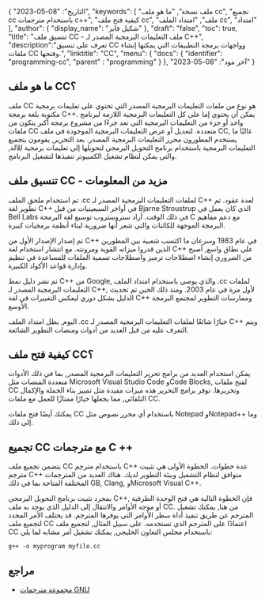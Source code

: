 {
"التاريخ": "08-05-2023",
  "keywords": [
"ملف نسخة",
"ما هو ملف cc",
"تجميع cc باستخدام مترجمات c++",
"كيفية فتح ملف cc",
"ملف",
"امتداد الملف cc",
"امتداد"
],
  "author": {
"display_name": "شكيل فايز"
},
"draft": "false",
"toc": true,
"title": "تنسيق ملف CC - ملف التعليمات البرمجية المصدر لـ C++",
  "description":"تعرف على تنسيق CC وواجهات برمجة التطبيقات التي يمكنها إنشاء ملفات CC وفتحها.",
"linktitle": "CC",
  "menu": {
    "docs": {
      "identifier": "programming-cc",
"parent" : "programming"
}
},
"آخر مود": "08-05-2023"
}

## ما هو ملف CC؟

ملف CC هو نوع من ملفات التعليمات البرمجية المصدر التي تحتوي على تعليمات برمجية مكتوبة بلغة برمجة C++. يمكن أن يحتوي إما على كل التعليمات البرمجية اللازمة لبرنامج واحد أو جزء من التعليمات البرمجية التي تعد جزءًا من مشروع برمجة أكبر يتكون من ملفات CC متعددة. لتعديل أو عرض التعليمات البرمجية الموجودة في ملف CC, غالبًا ما يستخدم المطورون محرر التعليمات البرمجية المصدر. بعد التحرير, يقومون بتجميع التعليمات البرمجية باستخدام برنامج التحويل البرمجي لتحويلها إلى تعليمات برمجية للآلة, والتي يمكن لنظام تشغيل الكمبيوتر تنفيذها لتشغيل البرنامج.

## تنسيق ملف CC - مزيد من المعلومات

تم استخدام ملحق الملف .cc لملفات التعليمات البرمجية المصدر لـ C++ لعدة عقود. تم تطوير لغة C++ في أواخر السبعينيات من قبل Bjarne Stroustrup الذي كان يعمل في Bell Labs في ذلك الوقت. أراد ستروستروب توسيع لغة البرمجة C مع دعم مفاهيم البرمجة الموجهة للكائنات والتي شعر أنها ضرورية لبناء أنظمة برمجيات كبيرة.

تم إصدار الإصدار الأول من C++ في عام 1983 وسرعان ما اكتسب شعبية بين المطورين الذين قدروا ميزاته القوية ومرونته. مع انتشار استخدام لغة C++ على نطاق واسع, أصبح من الضروري إنشاء اصطلاحات ترميز واصطلاحات تسمية الملفات للمساعدة في تنظيم وإدارة قواعد الأكواد الكبيرة.

تم نشر دليل نمط C++ من Google, والذي يوصي باستخدام امتداد الملف .cc لملفات التعليمات البرمجية المصدر لـ C++, لأول مرة في عام 2003. ومنذ ذلك الحين تم تحديث الدليل بشكل دوري ليعكس التغييرات في لغة C++ وممارسات التطوير لمجتمع البرمجة الأوسع.

اليوم, يظل امتداد الملف .cc خيارًا شائعًا لملفات التعليمات البرمجية المصدر لـ C++ ويتم التعرف عليه من قبل العديد من أدوات ومنصات التطوير الشائعة.

## كيفية فتح ملف CC؟

يمكن استخدام العديد من برامج تحرير التعليمات البرمجية المصدر, بما في ذلك الأدوات متعددة المنصات مثل Microsoft Visual Studio Code وCode Blocks, لفتح ملفات CC وتحريرها. توفر برامج التحرير هذه ميزات مفيدة مثل تمييز بناء الجملة والإكمال التلقائي, مما يجعلها خيارًا ممتازًا للعمل مع ملفات CC.

يمكنك أيضًا فتح ملفات CC باستخدام أي محرر نصوص مثل Notepad وNotepad++ وما إلى ذلك.

## تجميع CC مع مترجمات C ++

يتضمن تجميع ملف CC باستخدام مترجم C++ عدة خطوات. الخطوة الأولى هي تثبيت مترجم C++ متوافق لنظام التشغيل وبيئة التطوير لديك. هناك العديد من المترجمات المختلفة المتاحة بما في ذلك GB, Clang, وMicrosoft Visual C++.

بمجرد تثبيت برنامج التحويل البرمجي C++, فإن الخطوة التالية هي فتح الوحدة الطرفية أو موجه الأوامر والانتقال إلى الدليل الذي يوجد به ملف CC. من هنا, يمكنك تشغيل المترجم عن طريق تنفيذ أداة سطر الأوامر التي يوفرها المترجم. قد يختلف الأمر المحدد لتجميع ملف CC اعتمادًا على المترجم الذي تستخدمه. على سبيل المثال, لتجميع ملف CC باستخدام مجلس التعاون الخليجي, يمكنك تشغيل أمر مشابه لما يلي:

```
g++ -o myprogram myfile.cc
```

## مراجع
* [مجموعة مترجمات GNU](https://en.wikipedia.org/wiki/GNU_Compiler_Collection)

